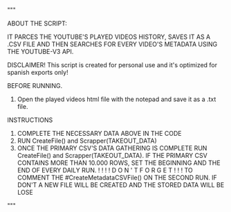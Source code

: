 """

ABOUT THE SCRIPT:

IT PARCES THE YOUTUBE'S PLAYED VIDEOS HISTORY, SAVES IT AS A .CSV FILE AND THEN SEARCHES FOR EVERY VIDEO'S METADATA USING THE YOUTUBE-V3 API.


DISCLAIMER!
This script is created for personal use and it's optimized for spanish exports only!

BEFORE RUNNING. 
1) Open the played videos html file with the notepad and save it as a .txt file.


INSTRUCTIONS
1) COMPLETE THE NECESSARY DATA ABOVE IN THE CODE
2) RUN CreateFile() and Scrapper(TAKEOUT_DATA)
3) ONCE THE PRIMARY CSV'S DATA GATHERING IS COMPLETE RUN CreateFile() and Scrapper(TAKEOUT_DATA).
    IF THE PRIMARY CSV CONTAINS MORE THAN 10.000 ROWS, SET THE BEGINNING AND THE END OF EVERY DAILY RUN.
    ! ! ! ! D O N ' T  F O R G E T ! ! !  TO COMMENT THE #CreateMetadataCSVFile() ON THE SECOND RUN.
    IF DON'T A NEW FILE WILL BE CREATED AND THE STORED DATA WILL BE LOSE
    
"""
